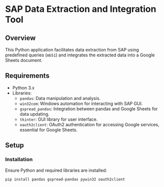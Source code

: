 # SAP Data Extraction and Integration Tool

## Overview

This Python application facilitates data extraction from SAP using predefined queries (`mb51`) and integrates the extracted data into a Google Sheets document.

## Requirements

- Python 3.x
- Libraries:
  - `pandas`: Data manipulation and analysis.
  - `win32com`: Windows automation for interacting with SAP GUI.
  - `gspread_pandas`: Integration between pandas and Google Sheets for data updating.
  - `tkinter`: GUI library for user interface.
  - `oauth2client`: OAuth2 authentication for accessing Google services, essential for Google Sheets.

## Setup

### Installation

Ensure Python and required libraries are installed:
```bash
pip install pandas gspread-pandas pywin32 oauth2client
